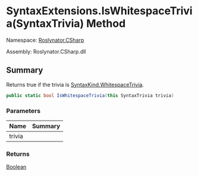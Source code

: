 # SyntaxExtensions\.IsWhitespaceTrivia\(SyntaxTrivia\) Method

Namespace: [Roslynator.CSharp](../../README.md)

Assembly: Roslynator\.CSharp\.dll

## Summary

Returns true if the trivia is [SyntaxKind.WhitespaceTrivia](https://docs.microsoft.com/en-us/dotnet/api/microsoft.codeanalysis.csharp.syntaxkind.whitespacetrivia)\.

```csharp
public static bool IsWhitespaceTrivia(this SyntaxTrivia trivia)
```

### Parameters

| Name | Summary |
| ---- | ------- |
| trivia | |

### Returns

[Boolean](https://docs.microsoft.com/en-us/dotnet/api/system.boolean)

